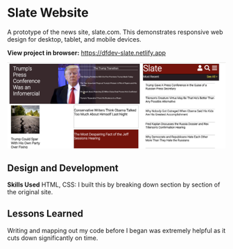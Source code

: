 # Slate Website 
A prototype of the news site, slate.com. This demonstrates responsive web design for desktop, tablet, and mobile devices.

**View project in browser:** https://dfdev-slate.netlify.app

![alt tag](ss.png)

## Design and Development
**Skills Used** HTML, CSS:
I built this by breaking down section by section of the original site. 

## Lessons Learned
Writing and mapping out my code before I began was extremely helpful as it cuts down significantly on time.
